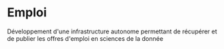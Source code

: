 # Emploi
Développement d'une infrastructure autonome permettant de récupérer et de publier les offres d'emploi en sciences de la donnée
